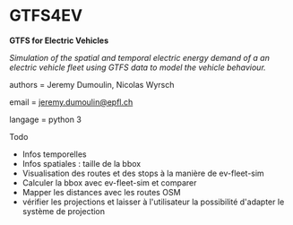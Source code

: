 # GTFS4EV
**GTFS for Electric Vehicles**

*Simulation of the spatial and temporal electric energy demand of a an electric vehicle fleet using  GTFS data to model the vehicle behaviour.*

authors = Jeremy Dumoulin, Nicolas Wyrsch

email = jeremy.dumoulin@epfl.ch 

langage = python 3


Todo
- Infos temporelles
- Infos spatiales : taille de la bbox
- Visualisation des routes et des stops à la manière de ev-fleet-sim
- Calculer la bbox avec ev-fleet-sim et comparer 
- Mapper les distances avec les routes OSM
- vérifier les projections et laisser à l'utilisateur la possibilité d'adapter le système de projection